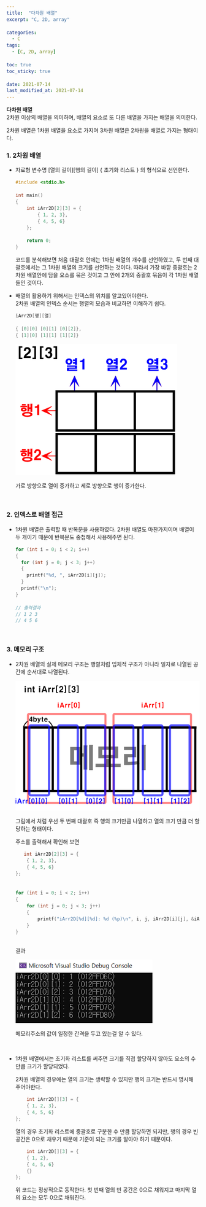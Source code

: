 ```yaml
---
title:  "다차원 배열"
excerpt: "C, 2D, array"

categories:
  - C
tags:
  - [C, 2D, array]

toc: true
toc_sticky: true
 
date: 2021-07-14
last_modified_at: 2021-07-14
---  
```


**다차원 배열**  <br/>
2차원 이상의 배열을 의미하며, 배열의 요소로 또 다른 배열을 가지는 배열을 의미한다.  

2차원 배열은 1차원 배열을 요소로 가지며 3차원 배열은 2차원을 배열로 가지는 형태이다.  

### 1. 2차원 배열
  * 자료형 변수명 \[열의 길이][행의 길이] { 초기화 리스트 } 의 형식으로 선언한다.  

    ```c
    #include <stdio.h>

    int main()
    {
        int iArr2D[2][3] = {
            { 1, 2, 3},
            { 4, 5, 6}
        };
        
        return 0;
    }
    ```  
    코드를 분석해보면 처음 대괄호 안에는 1차원 배열의 개수를 선언하였고, 두 번째 대괄호에서는 그 1차원 배열의 크기를 선언하는 것이다. 따라서 가장 바깥 중괄호는 2차원 배열안에 담을 요소를 묶은 것이고 그 안에 2개의 중괄호 묶음이 각 1차원 배열들인 것이다.  

  * 배열의 활용하기 위해서는 인덱스의 위치를 알고있어야한다.   
  2차원 배열의 인덱스 순서는 행렬의 모습과 비교하면 이해하기 쉽다.  
  
      ```c
      iArr2D[행][열]

      { [0][0] [0][1] [0][2]},
      { [1][0] [1][1] [1][2]}
      ```
      ![matrix](/assets/images/20210714_Posting/1.png) 

      가로 방향으로 열이 증가하고 세로 방향으로 행이 증가한다.  


<br/>
  
### 2. 인덱스로 배열 접근
* 1차원 배열은 출력할 때 반복문을 사용하였다. 2차원 배열도 마찬가지이며 배열이 두 개이기 때문에 반복문도 중첩해서 사용해주면 된다.  


  ```c
  for (int i = 0; i < 2; i++)
  {
    for (int j = 0; j < 3; j++)
    {
      printf("%d, ", iArr2D[i][j]);
    }
    printf("\n");
  }

  // 출력결과 
  // 1 2 3
  // 4 5 6
  ```

<br/>

### 3. 메모리 구조
  * 2차원 배열의 실제 메모리 구조는 행렬처럼 입체적 구조가 아니라 일자로 나열된 공간에 순서대로 나열된다.

      ![memory sturct](/assets/images/20210714_Posting/2.png) 
 
    그림에서 처럼 우선 두 번째 대괄호 즉 행의 크기만큼 나열하고 열의 크기 만큼 더 할당하는 형태이다.  

    주소를 출력해서 확인해 보면

    ```c
       int iArr2D[2][3] = {
        { 1, 2, 3},
        { 4, 5, 6}
    };


    for (int i = 0; i < 2; i++)
    {  
        for (int j = 0; j < 3; j++)
        {
            printf("iArr2D[%d][%d]: %d (%p)\n", i, j, iArr2D[i][j], &iArr2D[i][j]);
        }
    }
    ```
    <br/>
    결과  

    ![memory adress](/assets/images/20210714_Posting/3.png)

    메모리주소의 값이 일정한 간격을 두고 있는걸 알 수 있다.  

    <br/>

  * 1차원 배열에서는 초기화 리스트를 써주면 크기를 직접 할당하지 않아도 요소의 수만큼 크기가 할당되었다.  

    2차원 배열의 경우에는 열의 크기는 생략할 수 있지만 행의 크기는 반드시 명시해 주어야한다.

    ```c
        int iArr2D[][3] = {
        { 1, 2, 3},
        { 4, 5, 6}
    };
    ```

    열의 경우 초기화 리스트에 중괄호로 구분한 수 만큼 할당하면 되지만, 행의 경우 빈 공간은 0으로 채우기 때문에 기준이 되는 크기를 알아야 하기 때문이다.  

    ```c
        int iArr2D[][3] = {
        { 1, 2},
        { 4, 5, 6}
        {}
    };
    ```

    위 코드는 정상적으로 동작한다. 첫 번째 열의 빈 공간은 0으로 채워지고 마지막 열의 요소는 모두 0으로 채워진다.